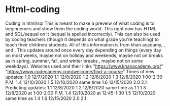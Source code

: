 # Html-coding
Coding in html/sql 
This is meant to make a preveiw of what coding is to beginneners and show them the coding world. This right now has
HTML and SQL/sequal on it (sequal is spelled incorrectly). 
This can also be used by coding teachers (though it depends on what grade you're teaching) to teach their children/
students. All of this information is from khan acadamy, , and . This updates around once every day depending on things
(every day on most weeks, maybe not on holiday and weekends, maybe not on breaks as in spring, summer, fall, and winter breaks
, maybe not on some weekdays). 
Websites used and their links 
"https://www.khanacademy.org/"
"https://www.codecademy.com/welcome/find-a-course"
Times of new updates:
1.0 12/7/2020
1.1 12/8/2020
1.2 12/8/2020
1.3 12/8/2020 1:00-2:30 P.M.
1.4 12/10/2020
1.5 12/10/2020 same time
1.6 12/15/2020
2.0
2.1
Predicting updates:
1.1 12/8/2020
1.2 12/8/2020 same time as 1.1
1.3 12/8/2020 at 1:00-2:30 P.M.
1.4 12/10/2020 at 12:45-1:30
1.5 12/10/2020 same time as 1.4
1.6 12/15/2020
2.0
2.1

